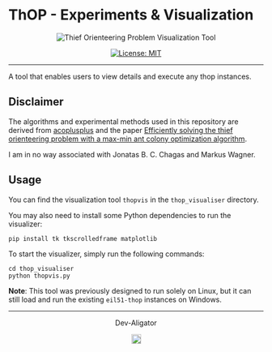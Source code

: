 # ThOP - Experiments & Visualization
<div style="text-align: center;">
    <img src="https://media.giphy.com/media/v1.Y2lkPTc5MGI3NjExNjVwanRka25zbGU3ZDB3cDVveGF1c2lpemx6bGpkcXR0dDh2encyNCZlcD12MV9pbnRlcm5hbF9naWZfYnlfaWQmY3Q9Zw/aKmpdeSkymMtILVDCK/giphy.gif" alt="Thief Orienteering Problem Visualization Tool">
</div>
<p align="center"> 
    <a aria-label="Thopvis is free to use" href="/LICENSE" target="_blank">
        <img alt="License: MIT" src="https://img.shields.io/badge/License-MIT-success.svg?style=flat-square&color=33CC12" target="_blank" />
    </a>
</p>

---
A tool that enables users to view details and execute any thop instances.
## Disclaimer
The algorithms and experimental methods used in this repository are derived from [acoplusplus](https://github.com/jonatasbcchagas/acoplusplus_thop) and the paper [Efficiently solving the thief orienteering problem with a max-min ant colony optimization algorithm](https://link.springer.com/article/10.1007/s11590-021-01824-y).

I am in no way associated with Jonatas B. C. Chagas and Markus Wagner.

## Usage
You can find the visualization tool `thopvis` in the `thop_visualiser` directory.

You may also need to install some Python dependencies to run the visualizer:

```shell
pip install tk tkscrolledframe matplotlib
```
To start the visualizer, simply run the following commands:

```shell
cd thop_visualiser
python thopvis.py
```

**Note**: This tool was previously designed to run solely on Linux, but it can still load and run the existing `eil51-thop` instances on Windows.

---
<p align="center">Dev-Aligator</p>
<p align="center">
<a href="https://github.com/Dev-Aligator/">
<img src="https://user-images.githubusercontent.com/58631762/120077716-60cded80-c0c9-11eb-983d-80dfa5862d8a.png" width="19">
</a>